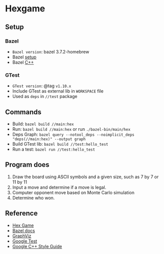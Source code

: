 # Hexgame

## Setup
### Bazel
* `Bazel version`: bazel 3.7.2-homebrew
* Bazel [setup](https://docs.bazel.build/versions/master/install.html)
* Bazel [C++](https://docs.bazel.build/versions/master/tutorial/cpp.html)

### GTest
* `GTest version`: @tag `v1.10.x`
* Include GTest as external lib in `WORKSPACE` file
* Used as `deps` in `//test` package

## Commands
* Build: `bazel build //main:hex`
* Run: `bazel build //main:hex` or run `./bazel-bin/main/hex`
* Deps Graph: `bazel query --notool_deps --noimplicit_deps "deps(//main:hex)" --output graph`
* Build GTest lib: `bazel build //test:hello_test`
* Run a test: `bazel run //test:hello_test`

## Program does
1. Draw the board using ASCII symbols and a given size, such as 7 by 7 or 11 by 11
2. Input a move and determine if a move is legal.
3. Computer opponent move based on Monte Carlo simulation
4. Determine who won.

## Reference
* [Hex Game](https://en.wikipedia.org/wiki/Hex_(board_game))
* [Bazel docs](https://docs.bazel.build/versions/master/bazel-overview.html)
* [GraphViz](http://www.webgraphviz.com/)
* [Google Test](https://github.com/google/googletest)
* [Google C++ Style Guide](https://google.github.io/styleguide/cppguide.html)